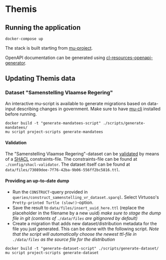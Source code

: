# Themis

## Running the application
```
docker-compose up
```

The stack is built starting from [mu-project](https://github.com/mu-semtech/mu-project).

OpenAPI documentation can be generated using [cl-resources-openapi-generator](https://github.com/mu-semtech/cl-resources-openapi-generator).

## Updating Themis data

### Dataset "Samenstelling Vlaamse Regering"

An interactive mu-script is available to generate migrations based on data-input describing changes in government. Make sure to have [mu-cli](https://github.com/mu-semtech/mu-cli) installed before running.

```
docker build -t "generate-mandatees-script" ./scripts/generate-mandatees/
mu script project-scripts generate-mandatees
```

#### Validation

The "Samenstelling Vlaamse Regering"-dataset can be [validated](https://www.itb.ec.europa.eu/shacl/any/upload) by means of a [SHACL](https://www.w3.org/TR/shacl/) constraints-file. The constraints-file can be found at `./config/shacl-validator`. The dataset itself can be found at `data/files/73089dee-7f76-42ba-9b06-556ff2bc5816.ttl`.

#### Providing an up-to-date dump

- Run the `CONSTRUCT`-query provided in `queries/construct_samenstelling_vr_dataset.sparql`. Select Virtuoso's `Pretty-printed Turtle (slow!)`-option.
- Save the result to `data/files/insert_uuid_here.ttl` (replace the placeholder in the filename by a new uuid)
_make sure to stage the dump file in git (contents of `./data/files` are gitignored by default)_
- Create a migration that adds new dataset/distribution metadata for the file you just generated. This can be done with the following script. _Note that the script will automatically choose the newest ttl-file in `./data/files` as the source file for the distribution_
```
docker build -t "generate-dataset-script" ./scripts/generate-dataset/
mu script project-scripts generate-dataset
```
